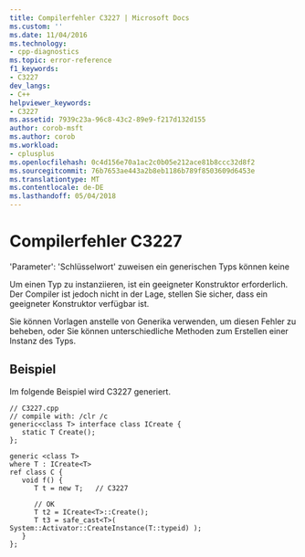 ```yaml
---
title: Compilerfehler C3227 | Microsoft Docs
ms.custom: ''
ms.date: 11/04/2016
ms.technology:
- cpp-diagnostics
ms.topic: error-reference
f1_keywords:
- C3227
dev_langs:
- C++
helpviewer_keywords:
- C3227
ms.assetid: 7939c23a-96c8-43c2-89e9-f217d132d155
author: corob-msft
ms.author: corob
ms.workload:
- cplusplus
ms.openlocfilehash: 0c4d156e70a1ac2c0b05e212ace81b8ccc32d8f2
ms.sourcegitcommit: 76b7653ae443a2b8eb1186b789f8503609d6453e
ms.translationtype: MT
ms.contentlocale: de-DE
ms.lasthandoff: 05/04/2018
---
```

# <a name="compiler-error-c3227"></a>Compilerfehler C3227
'Parameter': 'Schlüsselwort' zuweisen ein generischen Typs können keine  
  
 Um einen Typ zu instanziieren, ist ein geeigneter Konstruktor erforderlich. Der Compiler ist jedoch nicht in der Lage, stellen Sie sicher, dass ein geeigneter Konstruktor verfügbar ist.  
  
 Sie können Vorlagen anstelle von Generika verwenden, um diesen Fehler zu beheben, oder Sie können unterschiedliche Methoden zum Erstellen einer Instanz des Typs.  
  
## <a name="example"></a>Beispiel  
 Im folgende Beispiel wird C3227 generiert.  
  
```  
// C3227.cpp  
// compile with: /clr /c  
generic<class T> interface class ICreate {  
   static T Create();  
};  
  
generic <class T>  
where T : ICreate<T>  
ref class C {  
   void f() {  
      T t = new T;   // C3227  
  
      // OK  
      T t2 = ICreate<T>::Create();  
      T t3 = safe_cast<T>( System::Activator::CreateInstance(T::typeid) );  
   }  
};  
```